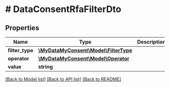 # # DataConsentRfaFilterDto

## Properties

Name | Type | Description | Notes
------------ | ------------- | ------------- | -------------
**filter_type** | [**\MyDataMyConsent\Model\FilterType**](FilterType.md) |  | [optional]
**operator** | [**\MyDataMyConsent\Model\Operator**](Operator.md) |  | [optional]
**value** | **string** |  | [optional]

[[Back to Model list]](../../README.md#models) [[Back to API list]](../../README.md#endpoints) [[Back to README]](../../README.md)
